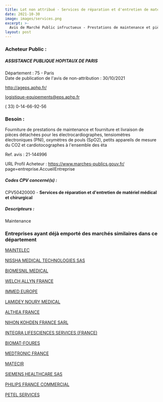 ```yaml
---
title: Lot non attribué - Services de réparation et d'entretien de matériel médical et chirurgical
date: 2021-10-30
image: images/services.png
excerpt: >-
  Avis de Marché Public infructueux - Prestations de maintenance et pièces détachées pour électrocardiographes, tensiomètres électroniques (PNI), oxymètres de pouls (SpO2), petits app mesure CO2, cardiotocographes à l'AP-HP
layout: post
---
```


### Acheteur Public :
##### ASSISTANCE PUBLIQUE HOPITAUX DE PARIS
Département : 75 - Paris<br/>
Date de publication de l'avis de non-attribution : 30/10/2021


http://ageps.aphp.fr/

logistique-equipements@eps.aphp.fr

( 33) 0-14-66-92-56
### Besoin :

Fourniture de prestations de maintenance et fourniture et livraison de pièces détachées pour les électrocardiographes, tensiomètres électroniques (PNI), oxymètres de pouls (SpO2), petits appareils de mesure du CO2 et cardiotocographes à l'ensemble des éta

Ref. avis : 21-144996

URL Profil Acheteur : https://www.marches-publics.gouv.fr/ page=entreprise.AccueilEntreprise

##### Codes CPV concerné(s) :
CPV50420000 - **Services de réparation et d'entretien de matériel médical et chirurgical** <br/>

##### Descripteurs :
Maintenance <br/>

### Entreprises ayant déjà emporté des marchés similaires dans ce département
<a href="/entreprise-547/siren-327069282">MAINTELEC</a><br/><br/>
<a href="/entreprise-548/siren-338518673">NISSHA MEDICAL TECHNOLOGIES SAS</a><br/><br/>
<a href="/entreprise-550/siren-349290627">BIOMESNIL MEDICAL</a><br/><br/>
<a href="/entreprise-554/siren-392557195">WELCH ALLYN FRANCE</a><br/><br/>
<a href="/entreprise-559/siren-424181931">IMMED EUROPE</a><br/><br/>
<a href="/entreprise-562/siren-445145105">LAMIDEY NOURY MEDICAL</a><br/><br/>
<a href="/entreprise-563/siren-452903032">ALTHEA FRANCE</a><br/><br/>
<a href="/entreprise-564/siren-479402935">NIHON KOHDEN FRANCE SARL</a><br/><br/>
<a href="/entreprise-566/siren-492534466">INTEGRA LIFESCIENCES SERVICES (FRANCE)</a><br/><br/>
<a href="/entreprise-569/siren-514177971">BIOMAT-FOURES</a><br/><br/>
<a href="/entreprise-573/siren-722008232">MEDTRONIC FRANCE</a><br/><br/>
<a href="/entreprise-574/siren-751038571">MATECIR</a><br/><br/>
<a href="/entreprise-578/siren-810794800">SIEMENS HEALTHCARE SAS</a><br/><br/>
<a href="/entreprise-578/siren-811847243">PHILIPS FRANCE COMMERCIAL</a><br/><br/>
<a href="/entreprise-582/siren-998229702">PETEL SERVICES</a><br/><br/>
